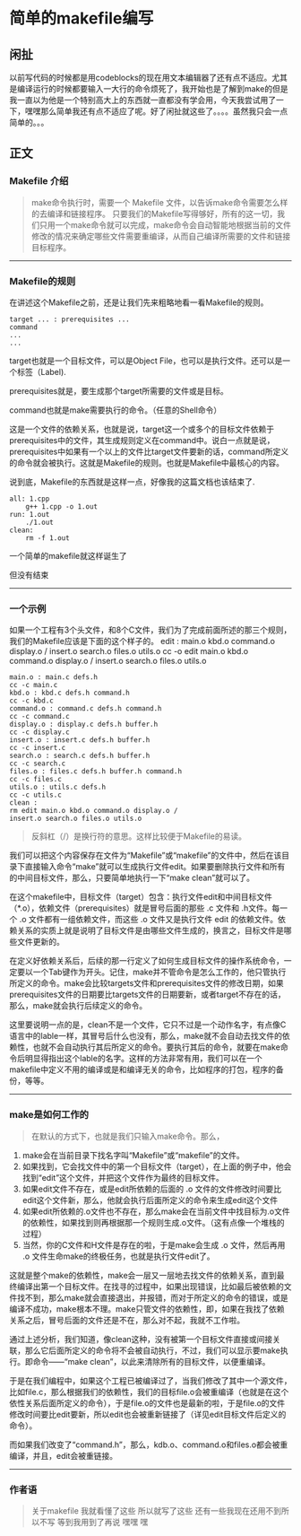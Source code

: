 # 简单的makefile编写

## 闲扯
以前写代码的时候都是用codeblocks的现在用文本编辑器了还有点不适应。尤其是编译运行的时候都要输入一大行的命令烦死了，我开始也是了解到make的但是我一直以为他是一个特别高大上的东西就一直都没有学会用，今天我尝试用了一下，嘿嘿那么简单我还有点不适应了呢。好了闲扯就这些了。。。。虽然我只会一点简单的。。。

## 正文
### Makefile 介绍
> make命令执行时，需要一个 Makefile 文件，以告诉make命令需要怎么样的去编译和链接程序。
> 只要我们的Makefile写得够好，所有的这一切，我们只用一个make命令就可以完成，make命令会自动智能地根据当前的文件修改的情况来确定哪些文件需要重编译，从而自己编译所需要的文件和链接目标程序。
***
### Makefile的规则
在讲述这个Makefile之前，还是让我们先来粗略地看一看Makefile的规则。
    
    target ... : prerequisites ...
    command
    ...
    ...

target也就是一个目标文件，可以是Object File，也可以是执行文件。还可以是一个标签（Label).

prerequisites就是，要生成那个target所需要的文件或是目标。

command也就是make需要执行的命令。（任意的Shell命令）

这是一个文件的依赖关系，也就是说，target这一个或多个的目标文件依赖于prerequisites中的文件，其生成规则定义在command中。说白一点就是说，prerequisites中如果有一个以上的文件比target文件要新的话，command所定义的命令就会被执行。这就是Makefile的规则。也就是Makefile中最核心的内容。

说到底，Makefile的东西就是这样一点，好像我的这篇文档也该结束了.
    
    all: 1.cpp
        g++ 1.cpp -o 1.out
    run: 1.out
        ./1.out
    clean:
        rm -f 1.out

一个简单的makefile就这样诞生了

但没有结束
***
### 一个示例
如果一个工程有3个头文件，和8个C文件，我们为了完成前面所述的那三个规则，我们的Makefile应该是下面的这个样子的。
    edit : main.o kbd.o command.o display.o /
    insert.o search.o files.o utils.o
    cc -o edit main.o kbd.o command.o display.o /
    insert.o search.o files.o utils.o

    main.o : main.c defs.h
    cc -c main.c
    kbd.o : kbd.c defs.h command.h
    cc -c kbd.c
    command.o : command.c defs.h command.h
    cc -c command.c
    display.o : display.c defs.h buffer.h
    cc -c display.c
    insert.o : insert.c defs.h buffer.h
    cc -c insert.c
    search.o : search.c defs.h buffer.h
    cc -c search.c
    files.o : files.c defs.h buffer.h command.h
    cc -c files.c
    utils.o : utils.c defs.h
    cc -c utils.c
    clean :
    rm edit main.o kbd.o command.o display.o /
    insert.o search.o files.o utils.o
> 反斜杠（/）是换行符的意思。这样比较便于Makefile的易读。

我们可以把这个内容保存在文件为“Makefile”或“makefile”的文件中，然后在该目录下直接输入命令“make”就可以生成执行文件edit。如果要删除执行文件和所有的中间目标文件，那么，只要简单地执行一下“make clean”就可以了。

在这个makefile中，目标文件（target）包含：执行文件edit和中间目标文件（*.o），依赖文件（prerequisites）就是冒号后面的那些 .c 文件和 .h文件。每一个 .o 文件都有一组依赖文件，而这些 .o 文件又是执行文件 edit 的依赖文件。依赖关系的实质上就是说明了目标文件是由哪些文件生成的，换言之，目标文件是哪些文件更新的。

在定义好依赖关系后，后续的那一行定义了如何生成目标文件的操作系统命令，一定要以一个Tab键作为开头。记住，make并不管命令是怎么工作的，他只管执行所定义的命令。make会比较targets文件和prerequisites文件的修改日期，如果prerequisites文件的日期要比targets文件的日期要新，或者target不存在的话，那么，make就会执行后续定义的命令。

这里要说明一点的是，clean不是一个文件，它只不过是一个动作名字，有点像C语言中的lable一样，其冒号后什么也没有，那么，make就不会自动去找文件的依赖性，也就不会自动执行其后所定义的命令。要执行其后的命令，就要在make命令后明显得指出这个lable的名字。这样的方法非常有用，我们可以在一个makefile中定义不用的编译或是和编译无关的命令，比如程序的打包，程序的备份，等等。
***
### make是如何工作的
> 在默认的方式下，也就是我们只输入make命令。那么，
1. make会在当前目录下找名字叫“Makefile”或“makefile”的文件。
2. 如果找到，它会找文件中的第一个目标文件（target），在上面的例子中，他会找到“edit”这个文件，并把这个文件作为最终的目标文件。
3. 如果edit文件不存在，或是edit所依赖的后面的 .o 文件的文件修改时间要比edit这个文件新，那么，他就会执行后面所定义的命令来生成edit这个文件
4. 如果edit所依赖的.o文件也不存在，那么make会在当前文件中找目标为.o文件的依赖性，如果找到则再根据那一个规则生成.o文件。（这有点像一个堆栈的过程）
5. 当然，你的C文件和H文件是存在的啦，于是make会生成 .o 文件，然后再用 .o 文件生命make的终极任务，也就是执行文件edit了。

这就是整个make的依赖性，make会一层又一层地去找文件的依赖关系，直到最终编译出第一个目标文件。在找寻的过程中，如果出现错误，比如最后被依赖的文件找不到，那么make就会直接退出，并报错，而对于所定义的命令的错误，或是编译不成功，make根本不理。make只管文件的依赖性，即，如果在我找了依赖关系之后，冒号后面的文件还是不在，那么对不起，我就不工作啦。


通过上述分析，我们知道，像clean这种，没有被第一个目标文件直接或间接关联，那么它后面所定义的命令将不会被自动执行，不过，我们可以显示要make执行。即命令——“make clean”，以此来清除所有的目标文件，以便重编译。

于是在我们编程中，如果这个工程已被编译过了，当我们修改了其中一个源文件，比如file.c，那么根据我们的依赖性，我们的目标file.o会被重编译（也就是在这个依性关系后面所定义的命令），于是file.o的文件也是最新的啦，于是file.o的文件修改时间要比edit要新，所以edit也会被重新链接了（详见edit目标文件后定义的命令）。

而如果我们改变了“command.h”，那么，kdb.o、command.o和files.o都会被重编译，并且，edit会被重链接。
***
###  作者语
> 关于makefile 我就看懂了这些 所以就写了这些 还有一些我现在还用不到所以不写  等到我用到了再说
> 嘿嘿
> 嘿
